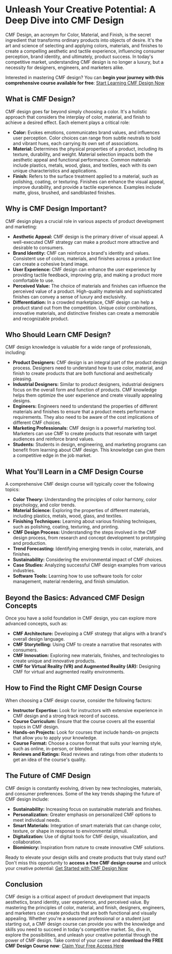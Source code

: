 # Unleash Your Creative Potential: A Deep Dive into CMF Design

CMF Design, an acronym for Color, Material, and Finish, is the secret ingredient that transforms ordinary products into objects of desire. It's the art and science of selecting and applying colors, materials, and finishes to create a compelling aesthetic and tactile experience, influencing consumer perception, brand identity, and ultimately, product success. In today's competitive market, understanding CMF design is no longer a luxury, but a necessity for designers, engineers, and marketers alike.

Interested in mastering CMF design? You can **begin your journey with this comprehensive course available for free**: [Start Learning CMF Design Now](https://udemywork.com/cmf-design-course)

## What is CMF Design?

CMF design goes far beyond simply choosing a color. It's a holistic approach that considers the interplay of color, material, and finish to achieve a desired effect. Each element plays a critical role:

*   **Color:** Evokes emotions, communicates brand values, and influences user perception. Color choices can range from subtle neutrals to bold and vibrant hues, each carrying its own set of associations.
*   **Material:** Determines the physical properties of a product, including its texture, durability, and weight. Material selection impacts both the aesthetic appeal and functional performance. Common materials include plastics, metals, wood, glass, and textiles, each with its own unique characteristics and applications.
*   **Finish:** Refers to the surface treatment applied to a material, such as polishing, coating, or texturing. Finishes can enhance the visual appeal, improve durability, and provide a tactile experience. Examples include matte, gloss, brushed, and sandblasted finishes.

## Why is CMF Design Important?

CMF design plays a crucial role in various aspects of product development and marketing:

*   **Aesthetic Appeal:** CMF design is the primary driver of visual appeal. A well-executed CMF strategy can make a product more attractive and desirable to consumers.
*   **Brand Identity:** CMF can reinforce a brand's identity and values. Consistent use of colors, materials, and finishes across a product line can create a cohesive brand image.
*   **User Experience:** CMF design can enhance the user experience by providing tactile feedback, improving grip, and making a product more comfortable to use.
*   **Perceived Value:** The choice of materials and finishes can influence the perceived value of a product. High-quality materials and sophisticated finishes can convey a sense of luxury and exclusivity.
*   **Differentiation:** In a crowded marketplace, CMF design can help a product stand out from the competition. Unique color combinations, innovative materials, and distinctive finishes can create a memorable and recognizable product.

## Who Should Learn CMF Design?

CMF design knowledge is valuable for a wide range of professionals, including:

*   **Product Designers:** CMF design is an integral part of the product design process. Designers need to understand how to use color, material, and finish to create products that are both functional and aesthetically pleasing.
*   **Industrial Designers:** Similar to product designers, industrial designers focus on the overall form and function of products. CMF knowledge helps them optimize the user experience and create visually appealing designs.
*   **Engineers:** Engineers need to understand the properties of different materials and finishes to ensure that a product meets performance requirements. They also need to be aware of the cost implications of different CMF choices.
*   **Marketing Professionals:** CMF design is a powerful marketing tool. Marketers can use CMF to create products that resonate with target audiences and reinforce brand values.
*   **Students:** Students in design, engineering, and marketing programs can benefit from learning about CMF design. This knowledge can give them a competitive edge in the job market.

## What You'll Learn in a CMF Design Course

A comprehensive CMF design course will typically cover the following topics:

*   **Color Theory:** Understanding the principles of color harmony, color psychology, and color trends.
*   **Material Science:** Exploring the properties of different materials, including plastics, metals, wood, glass, and textiles.
*   **Finishing Techniques:** Learning about various finishing techniques, such as polishing, coating, texturing, and printing.
*   **CMF Design Process:** Understanding the steps involved in the CMF design process, from research and concept development to prototyping and production.
*   **Trend Forecasting:** Identifying emerging trends in color, materials, and finishes.
*   **Sustainability:** Considering the environmental impact of CMF choices.
*   **Case Studies:** Analyzing successful CMF design examples from various industries.
*   **Software Tools:** Learning how to use software tools for color management, material rendering, and finish simulation.

## Beyond the Basics: Advanced CMF Design Concepts

Once you have a solid foundation in CMF design, you can explore more advanced concepts, such as:

*   **CMF Architecture:** Developing a CMF strategy that aligns with a brand's overall design language.
*   **CMF Storytelling:** Using CMF to create a narrative that resonates with consumers.
*   **CMF Innovation:** Exploring new materials, finishes, and technologies to create unique and innovative products.
*   **CMF for Virtual Reality (VR) and Augmented Reality (AR):** Designing CMF for virtual and augmented reality environments.

## How to Find the Right CMF Design Course

When choosing a CMF design course, consider the following factors:

*   **Instructor Expertise:** Look for instructors with extensive experience in CMF design and a strong track record of success.
*   **Course Curriculum:** Ensure that the course covers all the essential topics in CMF design.
*   **Hands-on Projects:** Look for courses that include hands-on projects that allow you to apply your knowledge.
*   **Course Format:** Choose a course format that suits your learning style, such as online, in-person, or blended.
*   **Reviews and Ratings:** Read reviews and ratings from other students to get an idea of the course's quality.

## The Future of CMF Design

CMF design is constantly evolving, driven by new technologies, materials, and consumer preferences. Some of the key trends shaping the future of CMF design include:

*   **Sustainability:** Increasing focus on sustainable materials and finishes.
*   **Personalization:** Greater emphasis on personalized CMF options to meet individual needs.
*   **Smart Materials:** Integration of smart materials that can change color, texture, or shape in response to environmental stimuli.
*   **Digitalization:** Use of digital tools for CMF design, visualization, and collaboration.
*   **Biomimicry:** Inspiration from nature to create innovative CMF solutions.

Ready to elevate your design skills and create products that truly stand out? Don't miss this opportunity to **access a free CMF design course** and unlock your creative potential: [Get Started with CMF Design Now](https://udemywork.com/cmf-design-course)

## Conclusion

CMF design is a critical aspect of product development that impacts aesthetics, brand identity, user experience, and perceived value. By mastering the principles of color, material, and finish, designers, engineers, and marketers can create products that are both functional and visually appealing. Whether you're a seasoned professional or a student just starting out, a CMF design course can provide you with the knowledge and skills you need to succeed in today's competitive market. So, dive in, explore the possibilities, and unleash your creative potential through the power of CMF design.
Take control of your career and **download the FREE CMF Design Course now**: [Claim Your Free Access Here](https://udemywork.com/cmf-design-course)
